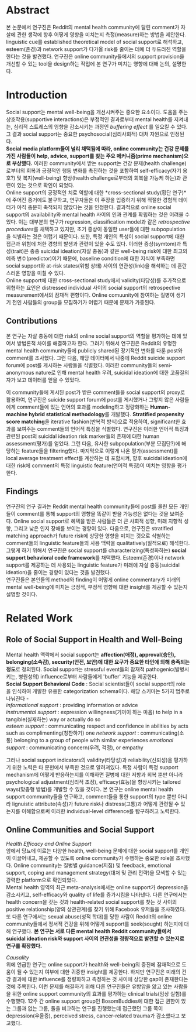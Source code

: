 # Abstract
 본 논문에서 연구진은 Reddit의 mental health community에 달린 comment가 자살에 관한 생각에 향후 어떻게 영향을 미치는지 측정(measure)하는 방법을 제안한다. linguistic cue를 established theoretical model of social support로 해석하고, esteem(존경)과 network support가 다가올 risk를 줄이는 데에 더 두드러진 역할을 한다는 것을 발견했다. 연구진은 online community들에서의 support provision을 개선할 수 있는 tool을 design하는 작업에 본 연구가 미치는 영향에 대해 논의, 설명한다.

 

 # Introduction
Social support는 mental well-being을 개선시켜주는 중요한 요소이다. 도움을 주는 상호작용(supportive interactions)은 부정적인 결과로부터 mental health를 지켜내는, 심리적 스트레스의 영향을 감소시키는 과정인 *buffering effect* 를 일으킬 수 있다. 그 결과 social support는 중요한 psychosocial(심리사회적) 대처 자원으로 인정된다.   
**Social media platform들이 널리 채택됨에 따라, online community는 건강 문제를 가진 사람들이 help, advice, support를 찾는 주요 메커니즘(prime mechanism)으로 부상했다.** 이러한 community에서 받는 support는 건강 문제(health challenge)로부터의 회복과 긍정적인 행동 변화를 촉진하는 것을 포함하여 self-efficacy(자기 옹호?) 및 복지(well-being) 향상(health challenge로부터의 회복을 가능케 하는)과 관련이 있는 것으로 확인이 되었다.  
Online support의 긍정적인 치료 역할에 대한 *cross-sectional study(횡단 연구)*에 주어진 증거에도 불구하고, 연구자들은 이 주장을 입증하기 위해 적절한 경험적 데이터가 아직 충분히 축적되지 않았다는 것을 인정한다. 결과적으로 online social support의 availability와 mental health 사이의 인과 관계를 확립하는 것은 어려울 수 있다. 이는 대부분의 연구가 regression, classification model과 같은 *retrospective procedures*를 채택하고 있지만, 초기 증상이 동일한 user들에 대한 subpopulation을 식별하는 것은 어렵기 때문이다. 또한, 특정 개인의 특성이 social support에 대한 접근과 위험에 처한 경향의 발생과 관련이 있을 수도 있다. 이러한 증상(symtom)과 특성(trait)은 종종 suicidal ideation(자살 충동)과 같은 well-being risk에 대한 최고의 예측 변수(predictor)이기 때문에, baseline condition에 대한 지식이 부족하면 social support와 at-risk states(위험 상태) 사이의 연관성(link)을 해석하는 데 혼란스러운 영향을 미칠 수 있다.  
Online support에 대한 cross-sectional study에서 validity(타당성)를 추가적으로 위협하는 요인은 distressed individual 사이의 social support의 retrospective measurement에서의 잠재적 편향이다. Online comuunity에 참여하는 질병이 생기기 전인 사람들의 group을 모집하기가 어렵기 때문에 문제가 가중된다.  

## Contributions
본 연구는 자살 충동에 대한 risk의 online social support의 역할을 평가하는 데에 있어서 방법론적 차이를 해결하고자 한다. 그러기 위해서 연구진은 Reddit의 유명한 mental health community들에 publicly shared된 장기적인 변화를 다룬 post와 comment를 조사했다. 그런 다음, 해당 데이터에서 나중에 Reddit suicide support forum에 post를 게시하는 사람들을 식별했다. 이러한 community들의 semi-anonymous nature로 인해 mental health 우려, suicidal ideation에 대한 고품질의 자가 보고 데이터를 얻을 수 있었다.  

이 community들에 게시된 post가 받은 comment들을 social support의 proxy로 활용하여, 연구진은 suicide support forum에 post를 게시했거나 그렇지 않은 사람들에게 comment들에 있는 언어의 효과를 modeling하고 정량화하는 **Human-machine hybrid statistical methodology**를 개발했다. **Stratified propensity score matching**을 iterative fashion(반복적 방식)으로 적용하여, significant한 효과를 보여주는 comment들의 언어적 특징을 식별했다. 연구진은 이러한 언어적 특징과 관련된 post의 suicidal ideation risk marker들의 존재에 대한 human assessment(평가)를 얻었다. 그런 다음, 유사한 subpopulation(부분 모집단?)에 해당하는 feature들을 filtering했다. 마지막으로 이렇게 나온 평가(assessment)를 local average treatment effect를 계산하는 데 포함시켜, 향후 suicidal ideation에 대한 risk에 comment의 특정 linguistic feature(언어적 특징)이 미치는 영향을 평가한다.  


## Findings
연구진의 연구 결과는 Reddit mental health community들에 post를 올린 모든 개인들이 comment를 통해 support의 영향을 똑같이 받을 가능성은 없다는 것을 보여준다. Online social support로 혜택을 받은 사람들은 더 큰 사회적 성향, 미래 지향적 성향, 그리고 낮은 인지 장애를 보이는 경향이 있다. 다음으로, 연구진은 stratified matching approach가 future risk에 상당한 영향을 미치는 것으로 식별하는 comment들의 linguistic feature들의 사용 맥락을 qualitatively(질적으로) 해석한다. 그렇게 하기 위해서 연구진은 social support를 characterizing(특성화하는) **social support behavioral code framework**를 채택했다. Esteem(존경)이나 network support를 제공하는 데 사용되는 linguistic feature가 미래에 자살 충동(suicidal ideation)을 줄이는 경향이 있다는 것을 발견했다.  
연구진들은 본인들의 method와 finding이 어떻게 online commentary가 미래의 mental well-being에 미치는 긍정적, 부정적 영향에 대한 insight를 제공할 수 있는지 설명할 것이다.  


# Related Work
## Role of Social Support in Health and Well-Being
Mental health 맥락에서 social support는 **affection(애정), approval(승인), belonging(소속감), security(안전, 보안)에 대한 요구가 중요한 타인에 의해 충족되는 정도**로 정의된다. Social support는 stressful event들의 잠재적 pathogenic(발병시키는, 병원성의) influence로부터 사람들에게 'buffer' 기능을 제공한다.  
**Social Support Behavioral Code** : Social scientist들이 social support의 role을 인식하여 개발한 유용한 categorization schema이다. 해당 스키마는 5가지 범주로 나눠진다 -  
*informational support* : providing information or advice  
*instrumental support* : expression willingness(기꺼이 하는 마음) to help in a tangible(실재하는) way or actually do so  
*esteem support* : communicating respect and confidence in abilities by acts such as complimenting(칭찬하기) one
*network support* : communicating(소통) belonging to a group of people with similar experiences
*emotional support* : communicating concern(우려, 걱정), or empathy  

그러나 social support indicators의 validity(타당성)과 reliability(신뢰성)을 평가하기 위한 노력은 타 문헌에서 부족한 것으로 알려져있다. 특정 사람이 특정 support mechanism에 어떻게 반응하는지를 이해하면 질병에 대한 저항과 회복 뿐만 아니라 psychological adjustment(심리적 조정), efficacy(효능)을 향상시키는 tailored ways(맞춤형 방법)를 개발할 수 있을 것이다. 본 연구는 online mental health support community들을 연구하고, comment들을 통한 support의 type 뿐만 아니라 lignuistic attribute(속성)가 future risk나 distress(고통)과 어떻게 관련될 수 있는지를 이해함으로써 이러한 individual-level difference를 탐구하려고 노력한다.  


## Online Communities and Social Support
*Health Efficacy and Online Support*  
암에서 당뇨에 이르는 다양한 health, well-being 문제에 대한 social support를 개인이 이끌어내고, 제공할 수 있도록 online community가 수행하는 중요한 role을 조사했다. Online community는 질병별 guidance(지침) 및 feedback, emotional support, coping and management strategy(대처 및 관리 전략)을 모색할 수 있는 강력한 platform으로 확인되었다.  
Mental health 영역의 최근 meta-analysis에서는 online support가 depression을 감소시키고, self-efficacy와 quality of life를 증가시킴을 나타낸다. 다른 연구에서는 health concern을 갖는 것과 health-related social support를 찾는 것 사이의 positive relationship(양의 상관관계)를 찾기 위해 Facebook 유저들을 조사하였다. 또 다른 연구에서는 sexual abuse(성적 학대)를 당한 사람이 Reddit의 online community들에서 정서적 건강을 위해 어떻게 support를 seek(sought) 하는지에 대해 연구했다. **본 연구는 서로 다른 mental health Reddit community들에서 suicidal ideation risk와 support 사이의 연관성을 정량적으로 발견할 수 있는지로 연구를 확장했다.**  

*Causality*  
위에 언급한 연구는 online support가 health와 well-being의 증진에 잠재적으로 도움이 될 수 있는지 여부에 대한 귀중한 insight를 제공한다. 하지만 연구진은 미래의 건강 결과에 대한 influence를 정량화하고 측정하는 것 사이에 상당한 gap이 존재한다는 것에 주목한다. 이런 문제를 해결하기 위해 다른 연구진들은 유방암을 앓고 있는 사람들을 위한 online support community의 효과를 평가하는 clinical trials(임상 실험)를 수행했다. 12주 간 online support group인 BosomBuddies에 대한 접근 권한이 있는 그룹과 없는 그룹, 둘을 비교하는 연구를 진행했는데 접근했던 그룹 쪽이 depression(우울증), perceived stress, cancer-related trauma가 감소했다고 보고했다.  